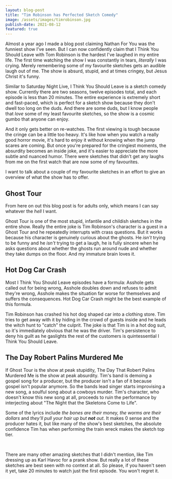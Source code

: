 ```yaml
---
layout: blog-post
title: "Tim Robinson has Perfected Sketch Comedy"
image: /assets/images/timrobinson.jpg
publish-date: 2021-08-12
featured: true
---
```


Almost a year ago I made a blog post claiming Nathan For You was the funniest show I've seen. But I can now confidently claim that I Think You Should Leave with Tom Robinson is the hardest I've laughed in my entire life. The first time watching the show I was constantly in tears, *literally* I was crying. Merely remembering some of my favourite sketches gets an audible laugh out of me. The show is absurd, stupid, and at times cringey, but Jesus Christ it's funny.

Similar to Saturday Night Live, I Think You Should Leave is a sketch comedy show. Currently there are two seasons, twelve episodes total, and each episode is less than 20 minutes. The entire experience is extremely short and fast-paced, which is perfect for a sketch show because they don't dwell too long on the duds. And there are some duds, but I know people that *love* some of my least favourite sketches, so the show is a cosmic gumbo that anyone can enjoy.

And it only gets better on re-watches. The first viewing is tough because the cringe can be a little too heavy. It's like how when you watch a really good horror movie, it's hard to enjoy it without knowing when the jump scares are coming. But once you're prepared for the cringiest moments, the absurdity becomes an inside joke, and it's easier to appreciate the more subtle and nuanced humor. There were sketches that didn't get any laughs from me on the first watch that are now some of my favourites.

I want to talk about a couple of my favourite sketches in an effort to give an overview of what the show has to offer.

## Ghost Tour

From here on out this blog post is for adults only, which means I can say whatever the *hell* I want.

Ghost Tour is one of the most stupid, infantile and childish sketches in the entire show. Really the entire joke is Tim Robinson's character is a guest in a Ghost Tour and he repeatedly interrupts with crass questions. But it works because his character is genuinely curious about the ghosts. He *isn't* trying to be funny and he *isn't* trying to get a laugh, he is fully sincere when he asks questions about whether the ghosts run around nude and whether they take dumps on the floor. And my immature brain loves it.

## Hot Dog Car Crash

Most I Think You Should Leave episodes have a formula: Asshole gets called out for being wrong, Asshole doubles down and refuses to admit they're wrong, Asshole makes the situation far worse for themselves and suffers the consequences. Hot Dog Car Crash might be the best example of this formula.

Tim Robinson has crashed his hot dog shaped car into a clothing store. Tim tries to get away with it by hiding in the crowd of guests inside and he leads the witch hunt to "catch" the culprit. The joke is that Tim is in a hot dog suit, so it's immediately obvious that he was the driver. Tim's persistence to deny his guilt as he gaslights the rest of the customers is quintessential I Think You Should Leave.

## The Day Robert Palins Murdered Me

If Ghost Tour is the show at peak stupidity, The Day That Robert Palins Murdered Me is the show at peak absurdity. Tim's band is demoing a gospel song for a producer, but the producer isn't a fan of it because gospel isn't popular anymore. So the bands lead singer starts improvising a new song, a soulful song about a cowboys murder. Tim's character, who doesn't know this new song at all, proceeds to ruin the performance by interjecting about "The Night that the Skeletons Come to Life".

Some of the lyrics include *the bones are their money, the worms are their dollars* and *they'll pull your hair up but **not** out*. It makes 0 sense and the producer hates it, but like many of the show's best sketches, the absolute confidence Tim has when performing the train wreck makes the sketch top tier.

<br>

There are many other amazing sketches that I didn't mention, like Tim dressing up as Karl Havoc for a prank show. But really a lot of these sketches are best seen with no context at all. So please, if you haven't seen it yet, take 20 minutes to watch just the first episode. You won't regret it.


